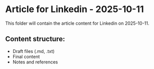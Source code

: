 # Article for Linkedin - 2025-10-11

This folder will contain the article content for Linkedin on 2025-10-11.

## Content structure:
- Draft files (.md, .txt)
- Final content
- Notes and references
